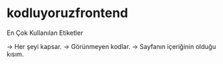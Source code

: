 # kodluyoruzfrontend

En Çok Kullanılan Etiketler
<html> -> Her şeyi kapsar.
<head> -> Görünmeyen kodlar.
<body> -> Sayfanın içeriğinin olduğu kısım.
<Title> -> Sekme kısmında yazacak isim.
<meta> -> Sayfanın belli özelliklerini yazmaya yarar.
<h> -> Başlık,h1,h2,h3,h4.
<p> -> Paragraf.
<Strong> / <B> ->  kalın yazar.
<script> -> javascript kodlarını yazmamızı sağlar.
<img> -> resim eklemek için kullanılır.
<iframe> -> Belge içinde belge göstermeye yarar.
<!-- --> -> Yorum Satırı   
Control Ö seçilen satırı yorum satırı yapar.
<Style> -> Etiketi satır içerisinde özellik eklmemize yarar.
<link> -> Başka sayfalardan dökümanları sayfamıza eklememize yarar.
<ol type="I"> -> Sıralı Listeleme.
<ul> -> Sırasız Listemele.
<li> -> Liste elemanı.
<a> -> Yönlendirme(link).
<!DOCTYPE html> -> HTML5 icin gerekir.


**************************************************

ÖRNEK GÖRSEL KULLANIMI
<img src=resim.jpg width="300"> 
Not: Bunu link şeklinde yazabiliriz de. Javascript ile alert şeklinde de
yazılabilir. Border,align,width,height gibi özellikler eklenebilir.


**************************************************

ÖRNEK LİNK KULLANIMI
<a href="mailto:info@kodluyoruz.org"> Kodluyoruz'a mail atınız. </a>
<a href="#sonbolum">Sayfa Sonu</a> Aynı sayfa içinde bir yere gitmemizi sağlar. 


**************************************************

Not: Blok ve Inline elementler vardır. Bazı etiketler tüm satırı kaplarken bazıları 
inlinedır sadece oldugu kadarını kaplar.


**************************************************

ID VE CLASS
Id uniquetir. Sadece bir tane olur. # işareti ile de css dosyasında özelliklerini girebiliriz. Id isimlendirmelerinde boşluk olamaz.Tire
veya camelcase ile yazılır. data-id veya data-section gibi farklı kullanımları da vardır. Daha iyi organize etmek için kullanılır.

Class birden fazla olabilir. '.' İşareti ile özelliklerini gireriz.
İsimlendirilmelerinde boşluk olabilir. 


**************************************************

SEMANTİC WEB ETİKETLERİ
Header,nav,section,article,footer.



************************************************

CSS İÇİN ÖNEMLİ BİLGİ

Inline --> satır içinde yazılan style özelliğidir. 
Internal ---> Head içinde yazılan style özelliğidir.
External ---> css dosyası içinde yazılan style özelliğidir. 

Inline > Internal > External (Ezme sırası)